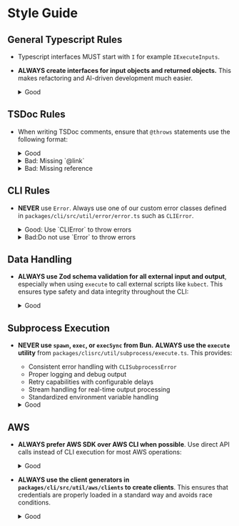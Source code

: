 # Style Guide

## General Typescript Rules

- Typescript interfaces MUST start with `I` for example `IExecuteInputs`.

- **ALWAYS create interfaces for input objects and returned objects.** This makes refactoring and AI-driven development much easier.

  <details>
  <summary>Good</summary>
    ```tsx
    interface IFooInput {
      baz: string;
    }

    interface IFooOutput {
      bar: string;
    }

    function foo(input: IFooInput): IFooOutput {
      return { bar: input.baz }
    }
    ```
  </details>

  <details>
  <summary>Bad: Do not define inline interfaces</summary>
  ```tsx
  function foo(input: {baz: string}): {bar: string} {
    return {bar: input.baz}
  }
  ```
  </details>

## TSDoc Rules

- When writing TSDoc comments, ensure that `@throws` statements use the following format:

  <details>
  <summary>Good</summary>
  ```tsx
  /**
   * @throws {@link FooError}
   * Throws a FooError
   */
  ```
  </details>

  <details>
  <summary>Bad: Missing `@link`</summary>
  ```tsx
  /**
   * @throws {@link FooError}
   * Throws a FooError
   */
  ```
  </details>


  <details>
  <summary>Bad: Missing reference</summary>
  ```tsx
  /**
   * @throws {@link FooError}
   * Throws a FooError
   */
  ```
  </details>

## CLI Rules

- **NEVER** use `Error`. Always use one of our custom error classes defined in `packages/cli/src/util/error/error.ts` such as `CLIError`.

  <details>
  <summary>Good: Use `CLIError` to throw errors</summary>
  ```typescript
  throw new CLIError('User-friendly message', { 
    cause: originalError 
  });
  ```
  </details>


  <details>
  <summary>Bad:Do not use `Error` to throw errors</summary>
  ```typescript
  throw new Error('User-friendly message');
  ```
  </details>

## Data Handling

- **ALWAYS use Zod schema validation for all external input and output**, especially when using `execute` to call external scripts
  like `kubect`. This ensures type safety and data integrity throughout the CLI:

  <details>
  <summary>Good</summary>
  ```typescript
  import { z } from 'zod';

  // Create the schema (or import it if it is a standard schema)
  const KubectlOutputSchema = z.object({
    metadata: z.object({
      name: z.string(),
      namespace: z.string()
    })
  });

  // Validate external command output
  const result = await execute('kubectl', ['get', 'pod', '-o', 'json']);
  const validated = KubectlOutputSchema.parse(JSON.parse(result.stdout));
  ```
  </details>

## Subprocess Execution

- **NEVER use `spawn`, `exec`, or `execSync` from Bun.** **ALWAYS use the `execute` utility** from `packages/clisrc/util/subprocess/execute.ts`.
  This provides:
  - Consistent error handling with `CLISubprocessError`
  - Proper logging and debug output
  - Retry capabilities with configurable delays
  - Stream handling for real-time output processing
  - Standardized environment variable handling

  <details>
  <summary>Good</summary>
  ```typescript
  import { execute } from '@/util/subprocess/execute';

  const result = await execute({
    command: ['vault', 'token', 'lookup', '-format=json'],
    context,
    workingDirectory: process.cwd()
  });
  ```
  </details>


  <details>
  <summary>Bad: Never use these</summary>
  ```typescript
  execSync('vault token lookup -format=json');
  spawn('vault', ['token', 'lookup']);
  exec('vault token lookup');
  ```
  </details>


## AWS 

- **ALWAYS prefer AWS SDK over AWS CLI when possible**. Use direct API calls instead of CLI execution for most AWS operations:

  <details>
  <summary>Good</summary>
  ```typescript
  import { getSTSClient } from '@/util/aws/clients/getSTSClient';

  // Good: Use AWS SDK
  const stsClient = getSTSClient({ profile: 'my-profile' });
  const identity = await stsClient.send(new GetCallerIdentityCommand({}));
  ```
  </details>

  <details>
  <summary>Bad: Uses `aws` CLI</summary>
  ```typescript
    const result = await execute({
      command: ['aws', 'sts', 'get-caller-identity'],
      context
    });
  ```
  </details>

- **ALWAYS use the client generators in `packages/cli/src/util/aws/clients` to create clients**. This ensures that credentials
  are properly loaded in a standard way and avoids race conditions.

  <details>
  <summary>Good</summary>
  ```typescript
  import { UpdateAutoScalingGroupCommand } from "@aws-sdk/client-auto-scaling";
  import { getAutoScalingClient } from "@util/aws/clients/getAutoScalingClient";
  import type { PanfactumContext } from "@/util/context/context";

  interface IScaleASGInput {
    context: PanfactumContext;
    awsProfile: string;
  }

  export async function scaleASG(input: IScaleASGInput) {
    const client = await getAutoScalingClient({ 
      context: input.context, 
      profile: input.awsProfile, 
    });
    await client.send(new UpdateAutoScalingGroupCommand({AutoScalingGroupName: "foo", DesiredCapacity: 20 })));
  }
  ```
  </details>

  <details>
  <summary>Bad: Creates the client directly</summary>
  ```typescript
  import { UpdateAutoScalingGroupCommand, AutoScalingClient } from "@aws-sdk/client-auto-scaling";
  import { getAutoScalingClient } from "@util/aws/clients/getAutoScalingClient";
  import type { PanfactumContext } from "@/util/context/context";

  interface IScaleASGInput {
    context: PanfactumContext;
    awsProfile: string;
  }

  export async function scaleASG(input: IScaleASGInput) {
    const client = new AutoScalingClient({
      profile: input.awsProfile
    });
    await client.send(new UpdateAutoScalingGroupCommand({AutoScalingGroupName: "foo", DesiredCapacity: 20 })));
  }
  ```
  </details>
